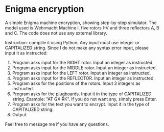 # Enigma encryption
A simple Enigma machine encryption, showing step-by-step simulator.
The model used is Wehrmacht Machine I, five rotors I-V and three reflectors A, B and C.
The code does not use any external library.

Instruction: complile it using Python. Any input must use integer or CAPITALIZED string.
Since I do not make any syntax error input, please input it as instructed:
1. Program asks input for the RIGHT rotor. Input an integer as instructed.
2. Program asks input for the MIDDLE rotor. Input an integer as instructed.
3. Program asks input for the LEFT rotor. Input an integer as instructed.
4. Program asks input for the REFLECTOR. Input an integer as instructed.
5. Program asks for the positions of the rotors. Input 3 integers as instructed.
6. Program asks for the plugboards. Input it in the type of CAPITALIZED string. Example: "AT GX RK". If you do not want any, simply press Enter.
7. Program asks for the text you want to encrypt. Input it in the type of CAPITALIZED string.
8. Output


Feel free to message me if you have any questions.
